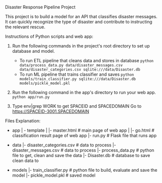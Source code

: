 Disaster Response Pipeline Project

This project is to build a model for an API that classifies disaster messages. It can quickly recognize the type of disaster and contribute to instructing the relevant rescue.

Instructions of Python scripts and web app:
1. Run the following commands in the project's root directory to set up database and model.

    - To run ETL pipeline that cleans data and stores in database
        `python data/process_data.py data/disaster_messages.csv data/disaster_categories.csv sqlite:///data/Disaster.db`
    - To run ML pipeline that trains classifier and saves
        `python models/train_classifier.py sqlite:///data/Disaster.db models/pickle_model.pkl`

2. Run the following command in the app's directory to run your web app.
    `python app/run.py`

3. Type env|grep WORK to get SPACEID and SPACEDOMAIN
	Go to https://SPACEID-3001.SPACEDOMAIN



Files Explanation:

- app
| - template
| |- master.html  # main page of web app
| |- go.html  # classification result page of web app
|- run.py  # Flask file that runs app

- data
|- disaster_categories.csv  # data to process 
|- disaster_messages.csv  # data to process
|- process_data.py	# python file to get, clean and save the data
|- Disaster.db	# database to save clean data to

- models
|- train_classifier.py	# python file to build, evaluate and save the model
|- pickle_model.pkl  # saved model 
